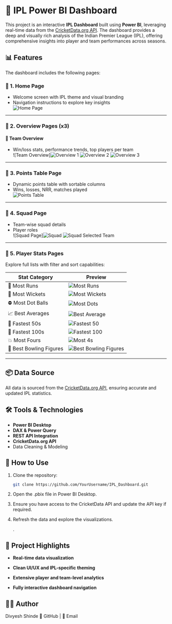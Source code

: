 # 🏏 IPL Power BI Dashboard

This project is an interactive **IPL Dashboard** built using **Power BI**, leveraging real-time data from the [CricketData.org API](https://cricketdata.org/). The dashboard provides a deep and visually rich analysis of the Indian Premier League (IPL), offering comprehensive insights into player and team performances across seasons.

## 📊 Features

The dashboard includes the following pages:

### 🔹 1. Home Page
- Welcome screen with IPL theme and visual branding
- Navigation instructions to explore key insights  
![Home Page](https://github.com/user-attachments/assets/95efdc30-9290-40d8-8503-8440e3ddd5b7)


---

### 🔹 2. Overview Pages (x3)

#### 🔸 Team Overview
- Win/loss stats, performance trends, top players per team  
![Team Overview]![Overview 1](https://github.com/user-attachments/assets/a448a5a9-f200-474b-9912-e27a859590ce)
![Overview 2](https://github.com/user-attachments/assets/eaf2bb5d-8a6e-42b1-be9c-403ada8a3dc2)
![Overview 3](https://github.com/user-attachments/assets/5422b00c-116e-4808-830f-44d069f99593)

---

### 🔹 3. Points Table Page
- Dynamic points table with sortable columns
- Wins, losses, NRR, matches played  
![Points Table](https://github.com/user-attachments/assets/b68c8cab-d17b-4a4e-9034-52dbab8db54d)


---

### 🔹 4. Squad Page
- Team-wise squad details
- Player roles   
![Squad Page]![Squad](https://github.com/user-attachments/assets/d96ade62-ce64-4c24-be4c-dd5ead9b6850)
![Squad Selected Team](https://github.com/user-attachments/assets/a0807858-77fb-42b0-8902-08e17177412b)

---

### 🔹 5. Player Stats Pages

Explore full lists with filter and sort capabilities:

| Stat Category         | Preview |
|----------------------|---------|
| 🏅 Most Runs          | ![Most Runs](https://github.com/user-attachments/assets/a86023ec-5a56-47a9-9d36-634da8d3c9cc) |
| 🎯 Most Wickets       | ![Most Wickets](https://github.com/user-attachments/assets/d125f5e8-6ab9-4210-ba1d-eaa5280fbbe3) |
| ⛔ Most Dot Balls     | ![Most Dots](https://github.com/user-attachments/assets/d8a56e25-4ce8-440a-8198-b0e673f74c34) |
| 📈 Best Averages      | ![Best Average](https://github.com/user-attachments/assets/6104358a-0867-471a-aef0-3ead31510ed4) |
| 🚀 Fastest 50s        | ![Fastest 50](https://github.com/user-attachments/assets/11cb3837-0af0-47d3-999e-68c58932cab4) |
| 💯 Fastest 100s       | ![Fastest 100](https://github.com/user-attachments/assets/3ff6accd-4203-4504-a4a1-7a06ccdf85a9) |
| 💥 Most Fours         | ![Most 4s](https://github.com/user-attachments/assets/b3abc0d1-30bb-46cc-bf7b-192fd9e40d01) |
| 🧤 Best Bowling Figures   | ![Best Bowling Figures](https://github.com/user-attachments/assets/1047deeb-0da9-4f4a-b8fb-748d804ab79c) |

---

## 📦 Data Source

All data is sourced from the [CricketData.org API](https://cricketdata.org/), ensuring accurate and updated IPL statistics.

## 🛠️ Tools & Technologies

- **Power BI Desktop**
- **DAX & Power Query**
- **REST API Integration**
- **CricketData.org API**
- Data Cleaning & Modeling

## 🚀 How to Use

1. Clone the repository:
   ```bash
   git clone https://github.com/YourUsername/IPL_Dashboard.git
2. Open the .pbix file in Power BI Desktop.

3. Ensure you have access to the CricketData API and update the API key if required.

4. Refresh the data and explore the visualizations.

   .

## 📌 Project Highlights
- **Real-time data visualization**

- **Clean UI/UX and IPL-specific theming**

- **Extensive player and team-level analytics**

- **Fully interactive dashboard navigation**

## 👨‍💻 Author
Divyesh Shinde
🔗 GitHub | 📧 Email


